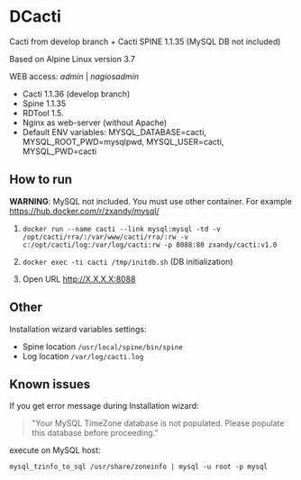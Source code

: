 # DCacti

Cacti from develop branch + Cacti SPINE 1.1.35 (MySQL DB not included)

Based on Alpine Linux version 3.7

WEB access: _admin_ | _nagiosadmin_

-    Cacti 1.1.36 (develop branch)
-    Spine 1.1.35
-    RDTool 1.5. 	
-    Nginx as web-server (without Apache)
-    Default ENV variables:
MYSQL_DATABASE=cacti,
MYSQL_ROOT_PWD=mysqlpwd,
MYSQL_USER=cacti,
MYSQL_PWD=cacti

## How to run

**WARNING**: MySQL not included. You must use other container. For example https://hub.docker.com/r/zxandy/mysql/

1. `docker run --name cacti --link mysql:mysql -td -v /opt/cacti/rra/:/var/www/cacti/rra/:rw -v c:/opt/cacti/log:/var/log/cacti:rw -p 8088:80 zxandy/cacti:v1.0`

2. `docker exec -ti cacti /tmp/initdb.sh` (DB initialization)

3. Open URL http://X.X.X.X:8088

## Other
Installation wizard variables settings:
- Spine location `/usr/local/spine/bin/spine`
- Log location `/var/log/cacti.log`

## Known issues

If you get error message during Installation wizard: 
> "Your MySQL TimeZone database is not populated. Please populate this database before proceeding."

execute on MySQL host:

`mysql_tzinfo_to_sql /usr/share/zoneinfo | mysql -u root -p mysql`
